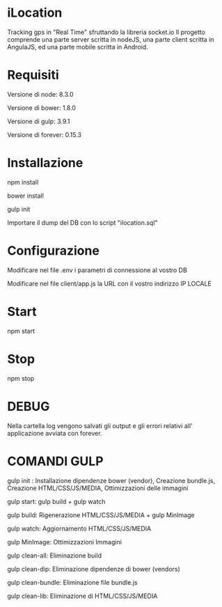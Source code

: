 # iLocation
Tracking gps in "Real Time" sfruttando la libreria socket.io
Il progetto comprende una parte server scritta in nodeJS, una parte client scritta in AngulaJS, ed una parte mobile scritta in Android.

Requisiti
=========

Versione di node: 8.3.0

Versione di bower: 1.8.0

Versione di gulp: 3.9.1

Versione di forever: 0.15.3

Installazione
=============

npm install

bower install

gulp init

Importare il dump del DB con lo script "ilocation.sql"

Configurazione
==============
Modificare nel file .env i parametri di connessione al vostro DB

Modificare nel file client/app.js la URL con il vostro indirizzo IP LOCALE

Start
=====
npm start

Stop
====
npm stop

DEBUG
=====
Nella cartella log vengono salvati gli output e gli errori relativi all' applicazione avviata con forever.

COMANDI GULP
============

gulp init : Installazione dipendenze bower (vendor), Creazione bundle.js, Creazione HTML/CSS/JS/MEDIA, Ottimizzazioni delle immagini

gulp start: gulp build + gulp watch

gulp build: Rigenerazione HTML/CSS/JS/MEDIA + gulp MinImage

gulp watch: Aggiornamento HTML/CSS/JS/MEDIA

gulp MinImage: Ottimizzazioni Immagini

gulp clean-all: Eliminazione build

gulp clean-dip: Eliminazione dipendenze di bower (vendors)

gulp clean-bundle: Eliminazione file bundle.js

gulp clean-lib: Eliminazione di HTML/CSS/JS/MEDIA